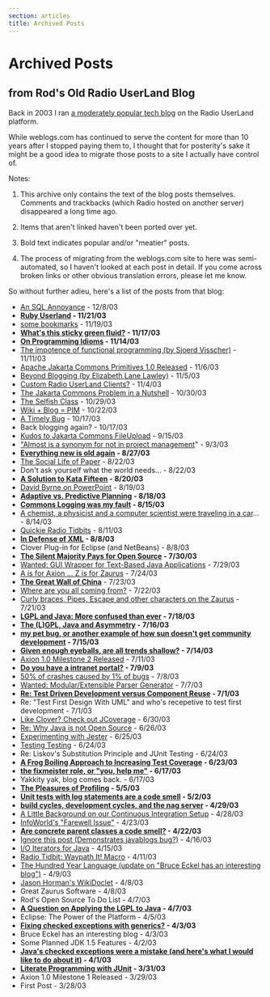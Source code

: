 ```yaml
---
section: articles
title: Archived Posts
---
```


# Archived Posts

## from Rod's Old Radio UserLand Blog

Back in 2003 I ran [a moderately popular tech blog](http://radio.weblogs.com/0122027/) on the Radio UserLand platform.

While weblogs.com has continued to serve the content for more than 10 years after I stopped paying them to, I thought that for posterity's sake it might be a good idea to migrate those posts to a site I actually have control of.

Notes:

1. This archive only contains the text of the blog posts themselves.  Comments and trackbacks (which Radio hosted on another server) disappeared a long time ago.

2. Items that aren't linked haven't been ported over yet.

3. Bold text indicates popular and/or "meatier" posts.

4. The process of migrating from the weblogs.com site to here was semi-automated, so I haven't looked at each post in detail.  If you come across broken links or other obvious translation errors, please let me know.

So without further adieu, here's a list of the posts from that blog:

 * [An SQL Annoyance](/articles/radio-blog/2003-12-an-sql-annoyance.html) - 12/8/03
 * **[Ruby Userland](/articles/radio-blog/2003-11-ruby-userland.html) - 11/21/03**
 * [some bookmarks](/articles/radio-blog/2003-11-some-bookmarks.html) - 11/19/03
 * **[What's this sticky green fluid?](/articles/radio-blog/2003-11-sticky-green-fluid.html) - 11/17/03**
 * **[On Programming Idioms](/articles/radio-blog/2003-11-on-programming-idioms.html) - 11/14/03**
 * [The impotence of functional programming (by Sjoerd Visscher)](/articles/radio-blog/2003-11-impotence-of-functional-programming.html) - 11/11/03
 * [Apache Jakarta Commons Primitives 1.0 Released](/articles/radio-blog/2003-11-apache-jakarta-commons-primitives-1.0.html) - 11/6/03
 * [Beyond Blogging (by Elizabeth Lane Lawley)](/articles/radio-blog/2003-11-beyond-blogging.html) - 11/5/03
 * [Custom Radio UserLand Clients?](/articles/radio-blog/2003-11-custom-radio-userland-clients.html) - 11/4/03
 * [The Jakarta Commons Problem in a Nutshell](/articles/radio-blog/2003-10-jakarta-commons-problem-in-a-nutshell.html) - 10/30/03
 * [The Selfish Class](/articles/radio-blog/2003-10-the-selfish-class.html) - 10/29/03
 * [Wiki + Blog = PIM](/articles/radio-blog/2003-10-wiki-plus-blog-equals-pim.html) - 10/22/03
 * [A Timely Bug](/articles/radio-blog/2003-10-a-timely-bug.html) - 10/17/03
 * Back blogging again? - 10/17/03
 * [Kudos to Jakarta Commons FileUpload](/articles/radio-blog/2003-09-kudos-to-jakarta-commons-fileupload.html) - 9/15/03
 * ["Almost is a synonym for not in project management](/articles/radio-blog/2003-09-almost-is-a-synoymn-for-not.html)" - 9/3/03
 * **[Everything new is old again](/articles/radio-blog/2003-08-everything-new-is-old-again.html) - 8/27/03**
 * [The Social Life of Paper](/articles/radio-blog/2003-08-the-social-life-of-paper.html) - 8/22/03
 * Don't ask yourself what the world needs... - 8/22/03
 * **[A Solution to Kata Fifteen](/articles/radio-blog/2003-08-solution-to-kata-15.html) - 8/20/03**
 * [David Byrne on PowerPoint](/articles/radio-blog/2003-08-david-byrne-on-powerpoint.html) - 8/19/03
 * **[Adaptive vs. Predictive Planning](/articles/radio-blog/2003-08-adaptive-vs-predictive-planning.html) - 8/18/03**
 * **[Commons Logging was my fault](/articles/radio-blog/2003-08-commons-logging-was-my-fault.html) - 8/15/03**
 * [A chemist, a physicist and a computer scientist were traveling in a car](/articles/radio-blog/2003-08-demo-joke.html)... - 8/14/03
 * [Quickie Radio Tidbits](/articles/radio-blog/2003-08-quickie-radio-tidbits.html) - 8/11/03
 * **[In Defense of XML](/articles/radio-blog/2003-08-in-defense-of-xml.html) - 8/8/03**
 * Clover Plug-in for Eclipse (and NetBeans) - 8/8/03
 * **[The Silent Majority Pays for Open Source](/articles/radio-blog/2003-07-the-silent-majority-pays-for-open-source.html) - 7/30/03**
 * [Wanted: GUI Wrapper for Text-Based Java Applications](/articles/radio-blog/2003-07-wanted-gui-wrapper-for-text-based-java-apps.html) - 7/29/03
 * [A is for Axion ... Z is for Zaurus](/articles/radio-blog/2003-07-wanted-gui-wrapper-for-text-based-java-apps.html) - 7/24/03
 * **[The Great Wall of China](/articles/radio-blog/2003-07-the-great-wall-of-china.html)** - 7/23/03
 * [Where are you all coming from?](/articles/radio-blog/2003-07-where-are-you-coming-from.html) - 7/22/03
 * [Curly braces, Pipes, Escape and other characters on the Zaurus](/articles/radio-blog/2003-07-curly-braces-and-other-chars-on-the-zaurus.html) - 7/21/03
 * **[LGPL and Java: More confused than ever](/articles/radio-blog/2003-07-lgpl-and-java-more-confused-than-ever.html) - 7/18/03**
 * **[The (L)GPL, Java and Asymmetry](/articles/radio-blog/2003-07-gpl-java-asymmetry.html) - 7/16/03**
 * **[my pet bug, or another example of how sun doesn't get community development](/articles/radio-blog/2003-07-my-pet-bug-or-sun-doesnt-get-community-development.html) - 7/15/03**
 * **[Given enough eyeballs, are all trends shallow?](/articles/radio-blog/2003-07-given-enough-eyeballs-are-all-trends-shallow.html) - 7/14/03**
 * [Axion 1.0 Milestone 2 Released](/articles/radio-blog/2003-07-axion-1.0m2-released.html) - 7/11/03
 * **[Do you have a intranet portal?](/articles/radio-blog/2003-07-intranet-portal-screenshots.html) - 7/9/03**
 * [50% of crashes caused by 1% of bugs](/articles/radio-blog/2003-07-50-percent-of-crashes-caused-by-1-percent-of-bugs.html) - 7/8/03
 * [Wanted: Modular/Extensible Parser Generator](/articles/radio-blog/2003-07-wanted-modular-parser-generator.html) - 7/7/03
 * **[Re: Test Driven Development versus Component Reuse](/articles/radio-blog/2003-07-tdd-vs-reuse.html) - 7/1/03**
 * Re: "Test First Design With UML" and who's recepetive to test first development - 7/1/03
 * [Like Clover? Check out JCoverage](/articles/radio-blog/2003-06-like-clover-check-out-jcoverage.html) - 6/30/03
 * [Re: Why Java is not Open Source](/articles/radio-blog/2003-06-why-java-is-not-open-source.html) - 6/26/03
 * [Experimenting with Jester](/articles/radio-blog/2003-06-experimenting-with-jester.html) - 6/25/03
 * [Testing Testing](/articles/radio-blog/2003-06-testing-testing.html) - 6/24/03
 * Re: Liskov's Substitution Principle and JUnit Testing - 6/24/03
 * **[A Frog Boiling Approach to Increasing Test Coverage](/articles/radio-blog/2003-06-frog-boiling-approach-to-increasing-test-coverage.html) - 6/23/03**
 * **[the fixmeister role, or "you, help me"](/articles/radio-blog/2003-06-fixmeister-or-you-help-me.html) - 6/17/03**
 * Yakkity yak, blog comes back. - 6/17/03
 * **[The Pleasures of Profiling](/articles/radio-blog/2003-05-pleasures-of-perfomance-profiling.html) - 5/5/03**
 * **[Unit tests with log statements are a code smell](/articles/radio-blog/2003-05-unit-tests-with-log-statements-are-a-code-smell.html) - 5/2/03**
 * **[build cycles, development cycles, and the nag server](/articles/radio-blog/2003-04-build-cycles-dev-cycles-and-the-nag-server.html) - 4/29/03**
 * [A Little Background on our Continuous Integration Setup](/articles/radio-blog/2003-04-background-on-our-continuous-integration-setup.html) - 4/28/03
 * [InfoWorld's "Farewell Issue"](/articles/radio-blog/2003-04-infoworld-farewell-issue.html) - 4/23/03
 * **[Are concrete parent classes a code smell?](/articles/radio-blog/2003-04-are-concrete-parent-classes-a-code-smell.html) - 4/22/03**
 * [Ignore this post (Demonstrates javablogs bug?)](/articles/radio-blog/2003-04-ignore-this-post.html) - 4/16/03
 * [I/O Iterators for Java](/articles/radio-blog/2003-05-io-iterators-for-java.html) - 4/15/03
 * [Radio Tidbit: Waypath It! Macro](/articles/radio-blog/2003-04-radio-tibit-waypath-it-macro.html) - 4/11/03
 * [The Hundred Year Language (update on "Bruce Eckel has an interesting blog")](/articles/radio-blog/2003-04-the-hundred-year-language.html) - 4/9/03
 * [Jason Horman's WikiDoclet](/articles/radio-blog/2003-04-jason-horman-wikidocklet.html) - 4/8/03
 * Great Zaurus Software - 4/8/03
 * Rod's Open Source To Do List - 4/7/03
 * **[A Question on Applying the LGPL to Java](/articles/radio-blog/2003-04-lgpl-for-java.html) - 4/7/03**
 * Eclipse: The Power of the Platform - 4/5/03
 * **[Fixing checked exceptions with generics?](/Users/rod/Projects/rod/heyrod/content/articles/radio-blog/2003-04-fixing-checked-exceptions-with-generics.html) - 4/3/03**
 * Bruce Eckel has an interesting blog - 4/3/03
 * Some Planned JDK 1.5 Features - 4/2/03
 * **[Java's checked exceptions were a mistake (and here's what I would like to do about it)](/articles/radio-blog/2003-04-java-checked-exceptions.html) - 4/1/03**
 * **[Literate Programming with JUnit](/articles/radio-blog/2003-03-literate-programming-junit.html) - 3/31/03**
 * Axion 1.0 Milestone 1 Released - 3/29/03
 * First Post - 3/28/03
